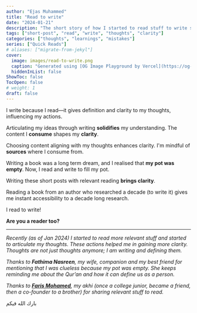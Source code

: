 ```yaml
---
author: "Ejas Muhammed"
title: "Read to write"
date: "2024-01-21"
description: "The short story of how I started to read stuff to write stuff; to gain clarity!"
tags: ["short-post", "read", "write", "thoughts", "clarity"]
categories: ["thoughts", "learnings", "mistakes"]
series: ["Quick Reads"]
# aliases: ["migrate-from-jekyl"]
cover:
  image: images/read-to-write.png
  caption: "Generated using [OG Image Playground by Vercel](https://og-playground.vercel.app/)"
  hiddenInList: false
ShowToc: false
TocOpen: false
# weight: 1
draft: false
---
```


I write because I read—it gives definition and clarity to my thoughts, influencing my actions.

Articulating my ideas through writing **solidifies** my understanding. The content I **consume** shapes my **clarity**.

Choosing content aligning with my thoughts enhances clarity. I'm mindful of **sources** where I consume from.

Writing a book was a long term dream, and I realised that **my pot was empty**. Now, I read and write to fill my pot.

Writing these short posts with relevant reading **brings clarity**.

Reading a book from an author who researched a decade (to write it) gives me instant accessibility to a decade long research.

I read to write!

**Are you a reader too?**

----------

_Recently (as of Jan 2024) I started to read more relevant stuff and started to articulate my thoughts. These actions helped me in gaining more clarity. Thoughts are not just thoughts anymore; I am writing and defining them._

_Thanks to **Fathima Nasreen**, my wife, companion and my best friend for mentioning that I was clueless because my pot was empty. She keeps reminding me about the Qur’an and how it can define us as a person._

_Thanks to [**Faris Mohamed**](https://farismohamed.me), my akhi (once a college junior, became a friend, then a co-founder to a brother) for sharing relevant stuff to read._

بارك الله فيكم